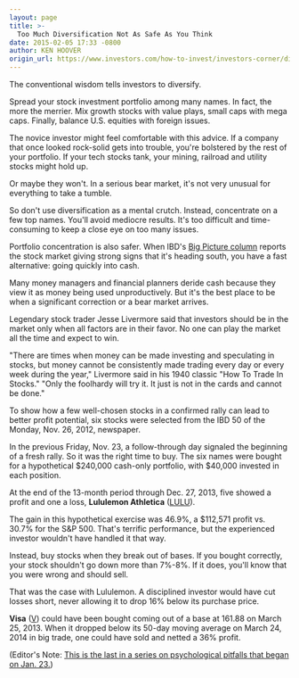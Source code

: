 ```yaml
---
layout: page
title: >-
  Too Much Diversification Not As Safe As You Think
date: 2015-02-05 17:33 -0800
author: KEN HOOVER
origin_url: https://www.investors.com/how-to-invest/investors-corner/diversified-portfolio-reduces-safety
---
```





The conventional wisdom tells investors to diversify.


Spread your stock investment portfolio among many names. In fact, the more the merrier. Mix growth stocks with value plays, small caps with mega caps. Finally, balance U.S. equities with foreign issues.


The novice investor might feel comfortable with this advice. If a company that once looked rock-solid gets into trouble, you're bolstered by the rest of your portfolio. If your tech stocks tank, your mining, railroad and utility stocks might hold up.


Or maybe they won't. In a serious bear market, it's not very unusual for everything to take a tumble.


So don't use diversification as a mental crutch. Instead, concentrate on a few top names. You'll avoid mediocre results. It's too difficult and time-consuming to keep a close eye on too many issues.


Portfolio concentration is also safer. When IBD's [Big Picture column](http://news.investors.com/investing/big-picture.htm) reports the stock market giving strong signs that it's heading south, you have a fast alternative: going quickly into cash.


Many money managers and financial planners deride cash because they view it as money being used unproductively. But it's the best place to be when a significant correction or a bear market arrives.


Legendary stock trader Jesse Livermore said that investors should be in the market only when all factors are in their favor. No one can play the market all the time and expect to win.


"There are times when money can be made investing and speculating in stocks, but money cannot be consistently made trading every day or every week during the year," Livermore said in his 1940 classic "How To Trade In Stocks." "Only the foolhardy will try it. It just is not in the cards and cannot be done."


To show how a few well-chosen stocks in a confirmed rally can lead to better profit potential, six stocks were selected from the IBD 50 of the Monday, Nov. 26, 2012, newspaper.


In the previous Friday, Nov. 23, a follow-through day signaled the beginning of a fresh rally. So it was the right time to buy. The six names were bought for a hypothetical \$240,000 cash-only portfolio, with \$40,000 invested in each position.


At the end of the 13-month period through Dec. 27, 2013, five showed a profit and one a loss, **Lululemon Athletica** ([LULU](https://research.investors.com/quote.aspx?symbol=LULU)).


The gain in this hypothetical exercise was 46.9%, a \$112,571 profit vs. 30.7% for the S&P 500. That's terrific performance, but the experienced investor wouldn't have handled it that way.


Instead, buy stocks when they break out of bases. If you bought correctly, your stock shouldn't go down more than 7%-8%. If it does, you'll know that you were wrong and should sell.


That was the case with Lululemon. A disciplined investor would have cut losses short, never allowing it to drop 16% below its purchase price.


**Visa** ([V](https://research.investors.com/quote.aspx?symbol=V)) could have been bought coming out of a base at 161.88 on March 25, 2013. When it dropped below its 50-day moving average on March 24, 2014 in big trade, one could have sold and netted a 36% profit.


(Editor's Note: [This is the last in a series on psychological pitfalls that began on Jan. 23.](http://education.ptest.investors.com/investors-corner.htm))




